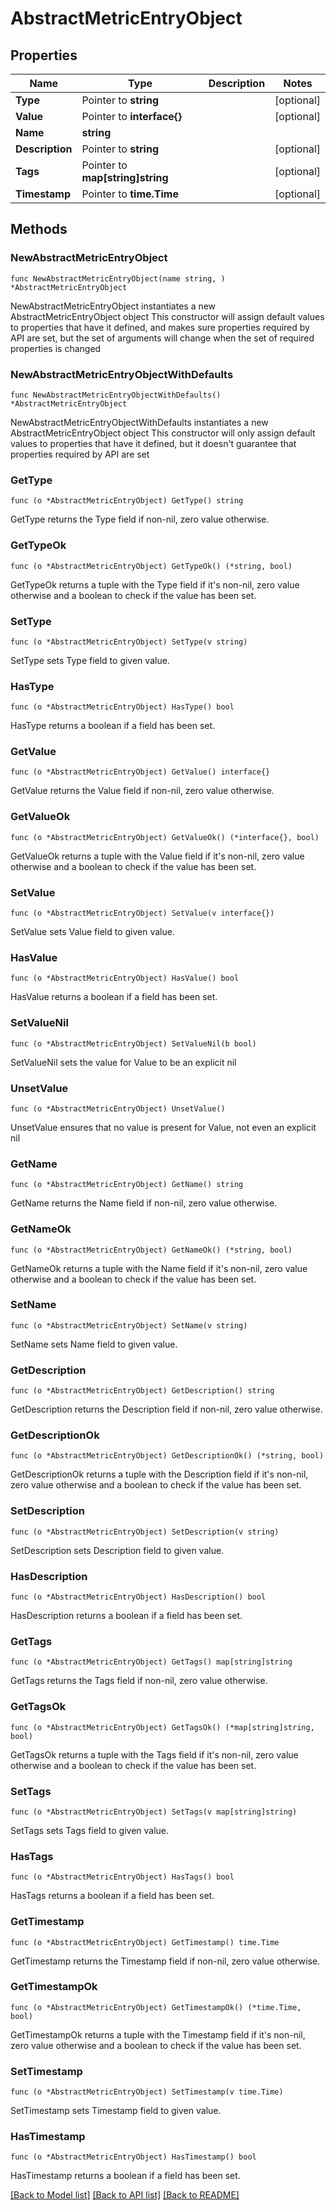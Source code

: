 # AbstractMetricEntryObject

## Properties

Name | Type | Description | Notes
------------ | ------------- | ------------- | -------------
**Type** | Pointer to **string** |  | [optional] 
**Value** | Pointer to **interface{}** |  | [optional] 
**Name** | **string** |  | 
**Description** | Pointer to **string** |  | [optional] 
**Tags** | Pointer to **map[string]string** |  | [optional] 
**Timestamp** | Pointer to **time.Time** |  | [optional] 

## Methods

### NewAbstractMetricEntryObject

`func NewAbstractMetricEntryObject(name string, ) *AbstractMetricEntryObject`

NewAbstractMetricEntryObject instantiates a new AbstractMetricEntryObject object
This constructor will assign default values to properties that have it defined,
and makes sure properties required by API are set, but the set of arguments
will change when the set of required properties is changed

### NewAbstractMetricEntryObjectWithDefaults

`func NewAbstractMetricEntryObjectWithDefaults() *AbstractMetricEntryObject`

NewAbstractMetricEntryObjectWithDefaults instantiates a new AbstractMetricEntryObject object
This constructor will only assign default values to properties that have it defined,
but it doesn't guarantee that properties required by API are set

### GetType

`func (o *AbstractMetricEntryObject) GetType() string`

GetType returns the Type field if non-nil, zero value otherwise.

### GetTypeOk

`func (o *AbstractMetricEntryObject) GetTypeOk() (*string, bool)`

GetTypeOk returns a tuple with the Type field if it's non-nil, zero value otherwise
and a boolean to check if the value has been set.

### SetType

`func (o *AbstractMetricEntryObject) SetType(v string)`

SetType sets Type field to given value.

### HasType

`func (o *AbstractMetricEntryObject) HasType() bool`

HasType returns a boolean if a field has been set.

### GetValue

`func (o *AbstractMetricEntryObject) GetValue() interface{}`

GetValue returns the Value field if non-nil, zero value otherwise.

### GetValueOk

`func (o *AbstractMetricEntryObject) GetValueOk() (*interface{}, bool)`

GetValueOk returns a tuple with the Value field if it's non-nil, zero value otherwise
and a boolean to check if the value has been set.

### SetValue

`func (o *AbstractMetricEntryObject) SetValue(v interface{})`

SetValue sets Value field to given value.

### HasValue

`func (o *AbstractMetricEntryObject) HasValue() bool`

HasValue returns a boolean if a field has been set.

### SetValueNil

`func (o *AbstractMetricEntryObject) SetValueNil(b bool)`

 SetValueNil sets the value for Value to be an explicit nil

### UnsetValue
`func (o *AbstractMetricEntryObject) UnsetValue()`

UnsetValue ensures that no value is present for Value, not even an explicit nil
### GetName

`func (o *AbstractMetricEntryObject) GetName() string`

GetName returns the Name field if non-nil, zero value otherwise.

### GetNameOk

`func (o *AbstractMetricEntryObject) GetNameOk() (*string, bool)`

GetNameOk returns a tuple with the Name field if it's non-nil, zero value otherwise
and a boolean to check if the value has been set.

### SetName

`func (o *AbstractMetricEntryObject) SetName(v string)`

SetName sets Name field to given value.


### GetDescription

`func (o *AbstractMetricEntryObject) GetDescription() string`

GetDescription returns the Description field if non-nil, zero value otherwise.

### GetDescriptionOk

`func (o *AbstractMetricEntryObject) GetDescriptionOk() (*string, bool)`

GetDescriptionOk returns a tuple with the Description field if it's non-nil, zero value otherwise
and a boolean to check if the value has been set.

### SetDescription

`func (o *AbstractMetricEntryObject) SetDescription(v string)`

SetDescription sets Description field to given value.

### HasDescription

`func (o *AbstractMetricEntryObject) HasDescription() bool`

HasDescription returns a boolean if a field has been set.

### GetTags

`func (o *AbstractMetricEntryObject) GetTags() map[string]string`

GetTags returns the Tags field if non-nil, zero value otherwise.

### GetTagsOk

`func (o *AbstractMetricEntryObject) GetTagsOk() (*map[string]string, bool)`

GetTagsOk returns a tuple with the Tags field if it's non-nil, zero value otherwise
and a boolean to check if the value has been set.

### SetTags

`func (o *AbstractMetricEntryObject) SetTags(v map[string]string)`

SetTags sets Tags field to given value.

### HasTags

`func (o *AbstractMetricEntryObject) HasTags() bool`

HasTags returns a boolean if a field has been set.

### GetTimestamp

`func (o *AbstractMetricEntryObject) GetTimestamp() time.Time`

GetTimestamp returns the Timestamp field if non-nil, zero value otherwise.

### GetTimestampOk

`func (o *AbstractMetricEntryObject) GetTimestampOk() (*time.Time, bool)`

GetTimestampOk returns a tuple with the Timestamp field if it's non-nil, zero value otherwise
and a boolean to check if the value has been set.

### SetTimestamp

`func (o *AbstractMetricEntryObject) SetTimestamp(v time.Time)`

SetTimestamp sets Timestamp field to given value.

### HasTimestamp

`func (o *AbstractMetricEntryObject) HasTimestamp() bool`

HasTimestamp returns a boolean if a field has been set.


[[Back to Model list]](../README.md#documentation-for-models) [[Back to API list]](../README.md#documentation-for-api-endpoints) [[Back to README]](../README.md)


